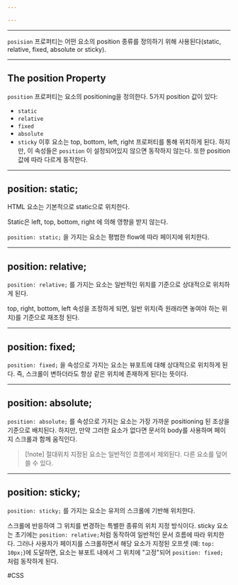 ```yaml
---

---
```

----

`posision` 프로퍼티는 어떤 요소의 position 종류를 정의하기 위해 사용된다(static, relative, fixed, absolute or sticky).

----
## The position Property
`position` 프로퍼티는 요소의 positioning을 정의한다.
5가지 position 값이 있다:
- `static`
- `relative`
- `fixed`
- `absolute`
- `sticky`
이후 요소는 top, bottom, left, right 프로퍼티를 통해 위치하게 된다. 하지만, 이 속성들은 `position` 이 설정되어있지 않으면 동작하지 않는다. 또한 position 값에 따라 다르게 동작한다.

----
## position: static;
HTML 요소는 기본적으로 static으로 위치한다.

Static은 left, top, bottom, right 에 의해 영향을 받지 않는다.

`position: static;` 을 가지는 요소는 평범한 flow에 따라 페이지에 위치한다.

---
## position: relative;
`position: relative;` 를 가지는 요소는 일반적인 위치를 기준으로 상대적으로 위치하게 된다.

top, right, bottom, left 속성을 조정하게 되면, 일반 위치(즉 원래라면 놓여야 하는 위치)를 기준으로 재조정 된다.

---
## position: fixed;
`position: fixed;` 을 속성으로 가지는 요소는 뷰포트에 대해 상대적으로 위치하게 된다. 즉,  스크롤이 변하더라도 항상 같은 위치에 존재하게 된다는 뜻이다.

---
## position: absolute;
`position: absolute;` 를 속성으로 가지는 요소는 가장 가까운 positioning 된 조상을 기준으로 배치된다.
하지만, 만약 그러한 요소가 없다면 문서의 body를 사용하며 페이지 스크롤과 함께 움직인다.

> [!note] 절대위치 지정된 요소는 일반적인 흐름에서 제외된다. 다른 요소를 덮어쓸 수 있다.

---
## position: sticky;
`position: sticky;` 를 가지는 요소는 유저의 스크롤에 기반해 위치한다.

스크롤에 반응하여 그 위치를 변경하는 특별한 종류의 위치 지정 방식이다. sticky 요소는 초기에는 `position: relative;`처럼 동작하여 일반적인 문서 흐름에 따라 위치한다. 그러나 사용자가 페이지를 스크롤하면서 해당 요소가 지정된 오프셋 (예: `top: 10px;`)에 도달하면, 요소는 뷰포트 내에서 그 위치에 "고정"되어 `position: fixed;` 처럼 동작하게 된다.

#CSS